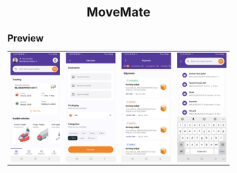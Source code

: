 <h1 align="center">MoveMate</h1>

## Preview

|            |            |            |            |
|------------|------------|------------|------------|
| ![img three](screenshots/home.png) | ![img two](screenshots/calculate.png) | ![img one](screenshots/shipment.png) | ![img four](screenshots/search.png) |

  
